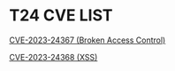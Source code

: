 # T24 CVE LIST

[CVE-2023-24367 (Broken Access Control)](https://github.com/mrojz/T24/blob/main/CVE-2023-24367.md)

[CVE-2023-24368 (XSS)](https://github.com/mrojz/T24/blob/main/CVE-2023-24368.md)
